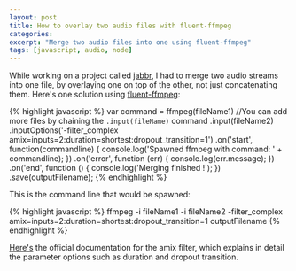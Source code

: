 ```yaml
---
layout: post
title: How to overlay two audio files with fluent-ffmpeg
categories:
excerpt: "Merge two audio files into one using fluent-ffmpeg"
tags: [javascript, audio, node]
---
```



  While working on a project called [jabbr](https://github.com/cliffmoney/jabber), I had to merge two audio streams into one file, by overlaying one on top of the other, not just concatenating them. Here's one solution using [fluent-ffmpeg](https://github.com/fluent-ffmpeg/node-fluent-ffmpeg):

{% highlight javascript %}
var command = ffmpeg(fileName1)
//You can add more files by chaining the `.input(fileName)` command
  .input(fileName2)
  .inputOptions('-filter_complex amix=inputs=2:duration=shortest:dropout_transition=1')
  .on('start', function(commandline) {
    console.log('Spawned ffmpeg with command: ' + commandline);
  })
  .on('error', function (err) {
    console.log(err.message);
  })
  .on('end', function () {
    console.log('Merging finished !');
  })
  .save(outputFilename);
{% endhighlight %}

This is the command line that would be spawned:

{% highlight javascript %}
ffmpeg -i fileName1 -i fileName2 -filter_complex amix=inputs=2:duration=shortest:dropout_transition=1 outputFilename
{% endhighlight %}

[Here's](https://ffmpeg.org/ffmpeg-filters.html#amix) the official documentation for the amix filter, which explains in detail the parameter options such as duration and dropout transition.
